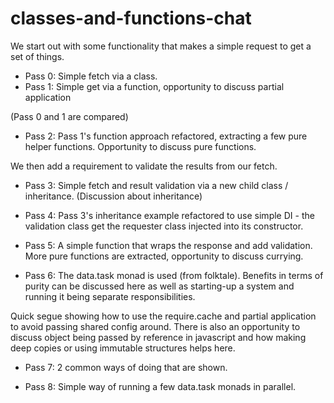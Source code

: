 # classes-and-functions-chat

We start out with some functionality that makes a simple request to get a set of things.

* Pass 0: Simple fetch via a class.
* Pass 1: Simple get via a function, opportunity to discuss partial application

(Pass 0 and 1 are compared)

* Pass 2: Pass 1's function approach refactored, extracting a few pure helper functions. Opportunity to discuss pure
functions.

We then add a requirement to validate the results from our fetch.

* Pass 3: Simple fetch and result validation via a new child class / inheritance.
(Discussion about inheritance)

* Pass 4: Pass 3's inheritance example refactored to use simple DI - the validation class get the requester class 
injected into its constructor.

* Pass 5: A simple function that wraps the response and add validation. More pure functions are extracted, opportunity
to discuss currying.

* Pass 6: The data.task monad is used (from folktale). Benefits in terms of purity can be discussed here as well as
starting-up a system and running it being separate responsibilities.  

Quick segue showing how to use the require.cache and partial application to avoid passing shared config around. There
is also an opportunity to discuss object being passed by reference in javascript and how making deep copies or
using immutable structures helps here.

* Pass 7: 2 common ways of doing that are shown.

* Pass 8: Simple way of running a few data.task monads in parallel.
